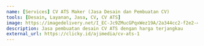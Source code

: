 ```yaml
---
name: [Services] CV ATS Maker (Jasa Desain dan Pembuatan CV)
tools: [Desain, Layanan, Jasa, CV, CV ATS]
image: https://imagedelivery.net/I_EC-Jc9ZMucGPqxWez19A/2a344cc2-f2e2-4d90-fd30-d18e7865c500/public
description: Jasa pembuatan desain CV ATS dengan harga terjangkau
external_url: https://clicky.id/ajimedia/cv-ats-1
---
```

